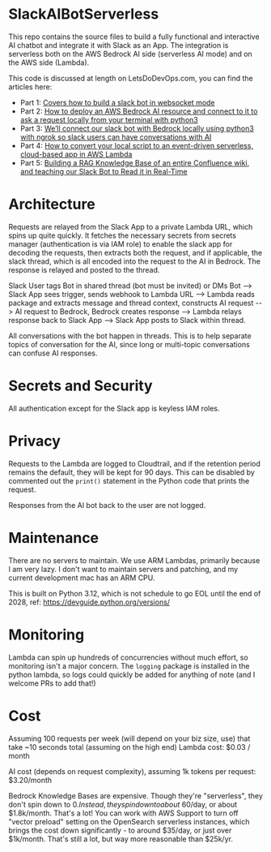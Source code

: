 # SlackAIBotServerless

This repo contains the source files to build a fully functional and interactive AI chatbot and integrate it with Slack as an App. The integration is serverless both on the AWS Bedrock AI side (serverless AI mode) and on the AWS side (Lambda). 

This code is discussed at length on LetsDoDevOps.com, you can find the articles here: 
- Part 1: [Covers how to build a slack bot in websocket mode](https://www.letsdodevops.com/p/lets-do-devops-building-an-azure)
- Part 2: [How to deploy an AWS Bedrock AI resource and connect to it to ask a request locally from your terminal with python3](https://www.letsdodevops.com/p/lets-do-devops-building-a-slack-bot)
- Part 3: [We’ll connect our slack bot with Bedrock locally using python3 with ngrok so slack users can have conversations with AI](https://www.letsdodevops.com/p/lets-do-devops-building-a-slack-bot-40c)
- Part 4: [How to convert your local script to an event-driven serverless, cloud-based app in AWS Lambda](https://www.letsdodevops.com/p/building-a-slack-bot-part-4-serverless-with-lambda)
- Part 5: [Building a RAG Knowledge Base of an entire Confluence wiki, and teaching our Slack Bot to Read it in Real-Time](https://www.letsdodevops.com/p/building-a-slack-bot-with-ai-capabilities)

# Architecture

Requests are relayed from the Slack App to a private Lambda URL, which spins up quite quickly. It fetches the necessary secrets from secrets manager (authentication is via IAM role) to enable the slack app for decoding the requests, then extracts both the request, and if applicable, the slack thread, which is all encoded into the request to the AI in Bedrock. The response is relayed and posted to the thread. 

Slack User tags Bot in shared thread (bot must be invited) or DMs Bot --> Slack App sees trigger, sends webhook to Lambda URL --> Lambda reads package and extracts message and thread context, constructs AI request --> AI request to Bedrock, Bedrock creates response --> Lambda relays response back to Slack App --> Slack App posts to Slack within thread. 

All conversations with the bot happen in threads. This is to help separate topics of conversation for the AI, since long or multi-topic conversations can confuse AI responses. 

# Secrets and Security

All authentication except for the Slack app is keyless IAM roles. 

# Privacy

Requests to the Lambda are logged to Cloudtrail, and if the retention period remains the default, they will be kept for 90 days. This can be disabled by commented out the `print()` statement in the Python code that prints the request. 

Responses from the AI bot back to the user are not logged. 

# Maintenance

There are no servers to maintain. We use ARM Lambdas, primarily because I am very lazy. I don't want to maintain servers and patching, and my current development mac has an ARM CPU. 

This is built on Python 3.12, which is not schedule to go EOL until the end of 2028, ref: https://devguide.python.org/versions/

# Monitoring

Lambda can spin up hundreds of concurrencies without much effort, so monitoring isn't a major concern. The `logging` package is installed in the python lambda, so logs could quickly be added for anything of note (and I welcome PRs to add that!)

# Cost

Assuming 100 requests per week (will depend on your biz size, use) that take ~10 seconds total (assuming on the high end)
Lambda cost: $0.03 / month

AI cost (depends on request complexity), assuming 1k tokens per request: $3.20/month

Bedrock Knowledge Bases are expensive. Though they're "serverless", they don't spin down to $0. Instead, they spin down to about ~$60/day, or about $1.8k/month. That's a lot! You can work with AWS Support to turn off "vector preload" setting on the OpenSearch serverless instances, which brings the cost down significantly - to around $35/day, or just over $1k/month. That's still a lot, but way more reasonable than $25k/yr. 